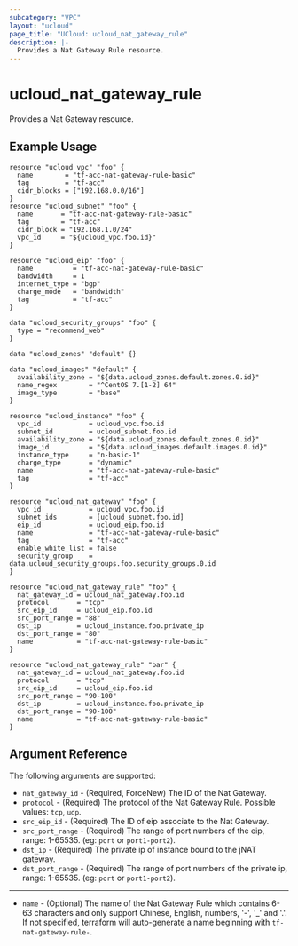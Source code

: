```yaml
---
subcategory: "VPC"
layout: "ucloud"
page_title: "UCloud: ucloud_nat_gateway_rule"
description: |-
  Provides a Nat Gateway Rule resource.
---
```


# ucloud_nat_gateway_rule

Provides a Nat Gateway resource.

## Example Usage

```hcl
resource "ucloud_vpc" "foo" {
  name        = "tf-acc-nat-gateway-rule-basic"
  tag         = "tf-acc"
  cidr_blocks = ["192.168.0.0/16"]
}
resource "ucloud_subnet" "foo" {
  name       = "tf-acc-nat-gateway-rule-basic"
  tag        = "tf-acc"
  cidr_block = "192.168.1.0/24"
  vpc_id     = "${ucloud_vpc.foo.id}"
}

resource "ucloud_eip" "foo" {
  name          = "tf-acc-nat-gateway-rule-basic"
  bandwidth     = 1
  internet_type = "bgp"
  charge_mode   = "bandwidth"
  tag           = "tf-acc"
}

data "ucloud_security_groups" "foo" {
  type = "recommend_web"
}

data "ucloud_zones" "default" {}

data "ucloud_images" "default" {
  availability_zone = "${data.ucloud_zones.default.zones.0.id}"
  name_regex        = "^CentOS 7.[1-2] 64"
  image_type        = "base"
}

resource "ucloud_instance" "foo" {
  vpc_id            = ucloud_vpc.foo.id
  subnet_id         = ucloud_subnet.foo.id
  availability_zone = "${data.ucloud_zones.default.zones.0.id}"
  image_id          = "${data.ucloud_images.default.images.0.id}"
  instance_type     = "n-basic-1"
  charge_type       = "dynamic"
  name              = "tf-acc-nat-gateway-rule-basic"
  tag               = "tf-acc"
}

resource "ucloud_nat_gateway" "foo" {
  vpc_id            = ucloud_vpc.foo.id
  subnet_ids        = [ucloud_subnet.foo.id]
  eip_id            = ucloud_eip.foo.id
  name              = "tf-acc-nat-gateway-rule-basic"
  tag               = "tf-acc"
  enable_white_list = false
  security_group    = data.ucloud_security_groups.foo.security_groups.0.id
}

resource "ucloud_nat_gateway_rule" "foo" {
  nat_gateway_id = ucloud_nat_gateway.foo.id
  protocol       = "tcp"
  src_eip_id     = ucloud_eip.foo.id
  src_port_range = "88"
  dst_ip         = ucloud_instance.foo.private_ip
  dst_port_range = "80"
  name           = "tf-acc-nat-gateway-rule-basic"
}

resource "ucloud_nat_gateway_rule" "bar" {
  nat_gateway_id = ucloud_nat_gateway.foo.id
  protocol       = "tcp"
  src_eip_id     = ucloud_eip.foo.id
  src_port_range = "90-100"
  dst_ip         = ucloud_instance.foo.private_ip
  dst_port_range = "90-100"
  name           = "tf-acc-nat-gateway-rule-basic"
}
```

## Argument Reference

The following arguments are supported:

* `nat_gateway_id` - (Required, ForceNew) The ID of the Nat Gateway. 
* `protocol` - (Required) The protocol of the Nat Gateway Rule. Possible values: `tcp`, `udp`.
* `src_eip_id` - (Required) The ID of eip associate to the Nat Gateway.
* `src_port_range` - (Required) The range of port numbers of the eip, range: 1-65535. (eg: `port` or `port1-port2`).
* `dst_ip` - (Required) The private ip of instance bound to the jNAT gateway.
* `dst_port_range` - (Required) The range of port numbers of the private ip, range: 1-65535. (eg: `port` or `port1-port2`).

- - -

* `name` - (Optional) The name of the Nat Gateway Rule which contains 6-63 characters and only support Chinese, English, numbers, '-', '_' and '.'. If not specified, terraform will auto-generate a name beginning with `tf-nat-gateway-rule-`.